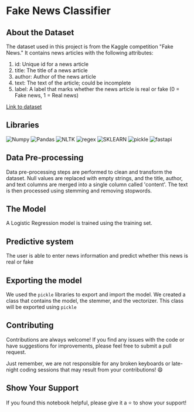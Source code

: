 # Fake News Classifier

## About the Dataset
The dataset used in this project is from the Kaggle competition "Fake News." It contains news articles with the following attributes:
1. id: Unique id for a news article
2. title: The title of a news article
3. author: Author of the news article
4. text: The text of the article; could be incomplete
5. label: A label that marks whether the news article is real or fake (0 = Fake news, 1 = Real news)

[Link to dataset](https://www.kaggle.com/c/fake-news/data?select=train.csv)

## Libraries
  ![Numpy](https://img.shields.io/badge/Numpy-007396?style=for-the-badge&logo=numpy&logoColor=white)
  ![Pandas](https://img.shields.io/badge/Pandas-007396?style=for-the-badge&logo=pandas&logoColor=white)
  ![NLTK](https://img.shields.io/badge/NLTK-Natural%20Language%20Toolkit-%23ED8B00.svg?style=for-the-badge&logo=java&logoColor=white)
  ![regex](https://img.shields.io/badge/RE-RegEx-%23ED8B00.svg?style=for-the-badge&logo=java&logoColor=white)
  ![SKLEARN](https://img.shields.io/badge/sklearn-007396?style=for-the-badge&logo=scikit-learn&logoColor=white)
  ![pickle](https://img.shields.io/badge/pickle-007396?style=for-the-badge&logo=pickle&logoColor=white)
  ![fastapi](https://img.shields.io/badge/Fast%20API-007396?style=for-the-badge&logo=fastapi&logoColor=white)


## Data Pre-processing
Data pre-processing steps are performed to clean and transform the dataset. Null values are replaced with empty strings, and the title, author, and text columns are merged into a single column called 'content'. The text is then processed using stemming and removing stopwords.

## The Model 
A Logistic Regression model is trained using the training set.

## Predictive system
The user is able to enter news information and predict whether this news is real or fake

## Exporting the model
We used the `pickle` libraries to export and import the model. We created a class that contains the model, the stemmer, and the vectorizer. This class will be exported using `pickle`

## Contributing
Contributions are always welcome! If you find any issues with the code or have suggestions for improvements, please feel free to submit a pull request.

Just remember, we are not responsible for any broken keyboards or late-night coding sessions that may result from your contributions! 😄

## Show Your Support
If you found this notebook helpful, please give it a ⭐️ to show your support!
